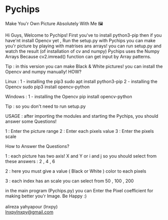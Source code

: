 # Pychips
Make You'r Own Picture Absolutely With Me 🖼

Hi Guys, Welcome to Pychips!
First you've to install python3-pip then if you have'nt install Opencv yet , Run the setup.py
with Pychips you can make you'r picture by playing with matrises ans arrays!
you can run setup.py and watch the result (of installation of cv and numpy)
Pychips uses the Numpy Arrays Because cv2.imread() function can get input by Array patterns.

Tip : in this version you can make Black & White pictures!
you can install the Opencv and numpy manually!
HOW?

Linux :
1 - installing the pip3
    sudo apt install python3-pip
2 - installing the Opencv
    sudo pip3 install opencv-python

Windows :
1 - installing the Opencv
    pip install opencv-python

Tip : so you don't need to run setup.py

USAGE :
after importing the modules and starting the Pychips, you should answer some Questions!

1 : Enter the picture range
2 : Enter each pixels value
3 : Enter the pixels scale

How to Answer the Questions?

1 : each picture has two axis! X and Y or i and j
    so you should select from these answers : 2 , 4 , 6

2 : here you must give a value ( Black or White ) color to each pixels

3 : each index has an scale
    you can select from 50 , 100 , 200

in the main program (Pychips.py) you can Enter the Pixel coefficient for making better you'r Image.
Be Happy :)
<br><br>
alireza yahyapour (lnxpy)<br>
lnxpylnxpy@gmail.com
